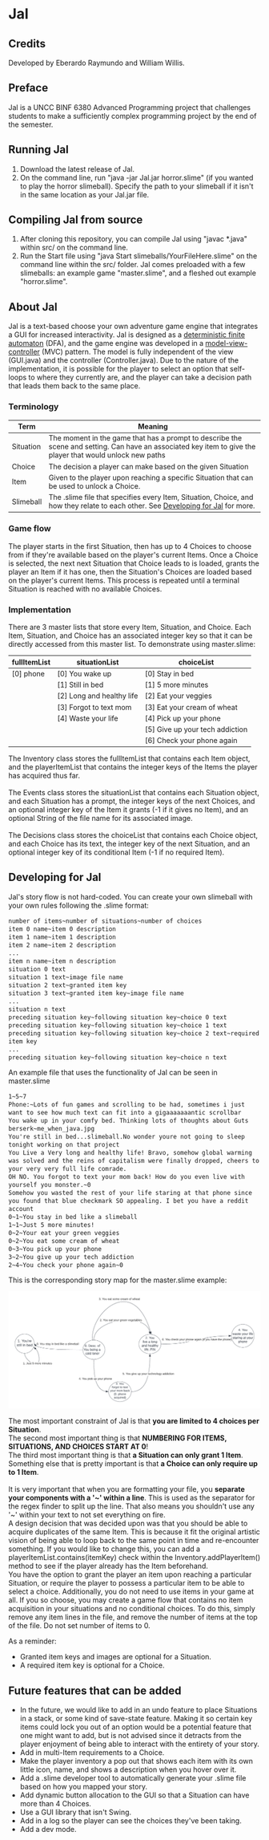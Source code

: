 # Jal

## Credits
Developed by Eberardo Raymundo and William Willis.

## Preface
Jal is a UNCC BINF 6380 Advanced Programming project that challenges students to make a sufficiently complex programming project by the end of the semester. 

## Running Jal
1. Download the latest release of Jal.
2. On the command line, run "java -jar Jal.jar horror.slime" (if you wanted to play the horror slimeball). Specify the path to your slimeball if it isn't in the same location as your Jal.jar file.

## Compiling Jal from source
1. After cloning this repository, you can compile Jal using "javac *.java"  within src/ on the command line.
2. Run the Start file using "java Start slimeballs/YourFileHere.slime" on the command line within the src/ folder. Jal comes preloaded with a few slimeballs: an example game "master.slime", and a fleshed out example "horror.slime".

## About Jal
Jal is a text-based choose your own adventure game engine that integrates a GUI for increased interactivity. Jal is designed as a [deterministic finite automaton](https://en.wikipedia.org/wiki/Deterministic_finite_automaton) (DFA), and the game engine was developed in a [model-view-controller](https://en.wikipedia.org/wiki/Model%E2%80%93view%E2%80%93controller) (MVC) pattern. The model is fully independent of the view (GUI.java) and the controller (Controller.java). Due to the nature of the implementation, it is possible for the player to select an option that self-loops to where they currently are, and the player can take a decision path that leads them back to the same place.

### Terminology
| Term | Meaning |
| ---- | ------- |
|Situation|The moment in the game that has a prompt to describe the scene and setting. Can have an associated key item to give the player that would unlock new paths|
|Choice|The decision a player can make based on the given Situation|
|Item|Given to the player upon reaching a specific Situation that can be used to unlock a Choice.|
|Slimeball|The .slime file that specifies every Item, Situation, Choice, and how they relate to each other. See [Developing for Jal](#developing-for-jal) for more.|

### Game flow
The player starts in the first Situation, then has up to 4 Choices to choose from if they're available based on the player's current Items. Once a Choice is selected, the next next Situation that Choice leads to is loaded, grants the player an Item if it has one, then the Situation's Choices are loaded based on the player's current Items. This process is repeated until a terminal Situation is reached with no available Choices.

### Implementation

There are 3 master lists that store every Item, Situation, and Choice. Each Item, Situation, and Choice has an associated integer key so that it can be directly accessed from this master list. To demonstrate using master.slime:

| fullItemList | situationList | choiceList |
| ------------ | ------------- | ---------- |
| \[0\] phone | \[0\] You wake up | \[0\] Stay in bed |
| | \[1\] Still in bed | \[1\] 5 more minutes |
| | \[2\] Long and healthy life | \[2\] Eat your veggies |
| | \[3\] Forgot to text mom | \[3\] Eat your cream of wheat |
| | \[4\] Waste your life | \[4\] Pick up your phone |
| | | \[5\] Give up your tech addiction |
| | | \[6\] Check your phone again |

The Inventory class stores the fullItemList that contains each Item object, and the playerItemList that contains the integer keys of the Items the player has acquired thus far.\
\
The Events class stores the situationList that contains each Situation object, and each Situation has a prompt, the integer keys of the next Choices, and an optional integer key of the Item it grants (-1 if it gives no Item), and an optional String of the file name for its associated image.\
\
The Decisions class stores the choiceList that contains each Choice object, and each Choice has its text, the integer key of the next Situation, and an optional integer key of its conditional Item (-1 if no required Item).
 
## Developing for Jal
Jal's story flow is not hard-coded. You can create your own slimeball with your own rules following the .slime format:

```
number of items~number of situations~number of choices
item 0 name~item 0 description
item 1 name~item 1 description
item 2 name~item 2 description
...
item n name~item n description
situation 0 text
situation 1 text~image file name
situation 2 text~granted item key
situation 3 text~granted item key~image file name
...
situation n text
preceding situation key~following situation key~choice 0 text
preceding situation key~following situation key~choice 1 text
preceding situation key~following situation key~choice 2 text~required item key
...
preceding situation key~following situation key~choice n text
```

An example file that uses the functionality of Jal can be seen in master.slime
```
1~5~7
Phone:~Lots of fun games and scrolling to be had, sometimes i just want to see how much text can fit into a gigaaaaaaantic scrollbar
You wake up in your comfy bed. Thinking lots of thoughts about Guts berserk~me_when_java.jpg
You're still in bed...slimeball.No wonder youre not going to sleep tonight working on that project
You Live a Very long and healthy life! Bravo, somehow global warming was solved and the reins of capitalism were finally dropped, cheers to your very very full life comrade.
OH NO. You forgot to text your mom back! How do you even live with yourself you monster.~0
Somehow you wasted the rest of your life staring at that phone since you found that blue checkmark SO appealing. I bet you have a reddit account
0~1~You stay in bed like a slimeball
1~1~Just 5 more minutes!
0~2~Your eat your green veggies
0~2~You eat some cream of wheat
0~3~You pick up your phone
3~2~You give up your tech addiction
2~4~You check your phone again~0
```

This is the corresponding story map for the master.slime example:

![example story](src/photos/jal.png "Story board of the master.slime file.")

The most important constraint of Jal is that **you are limited to 4 choices per Situation**.\
The second most important thing is that **NUMBERING FOR ITEMS, SITUATIONS, AND CHOICES START AT 0**!\
The third most important thing is that **a Situation can only grant 1 Item**.\
Something else that is pretty important is that **a Choice can only require up to 1 Item**.\
\
It is very important that when you are formatting your file, you **separate your components with a '~' within a line**. This is used as the separator for the regex finder to split up the line. That also means you shouldn't use any '~' within your text to not set everything on fire.\
A design decision that was decided upon was that you should be able to acquire duplicates of the same Item. This is because it fit the original artistic vision of being able to loop back to the same point in time and re-encounter something. If you would like to change this, you can add a playerItemList.contains(itemKey) check within the Inventory.addPlayerItem() method to see if the player already has the Item beforehand.\
You have the option to grant the player an item upon reaching a particular Situation, or require the player to possess a particular item to be able to select a choice. Additionally, you do not need to use items in your game at all. If you so choose, you may create a game flow that contains no item acquisition in your situations and no conditional choices. To do this, simply remove any item lines in the file, and remove the number of items at the top of the file. Do not set number of items to 0.

As a reminder:
- Granted item keys and images are optional for a Situation.
- A required item key is optional for a Choice.

## Future features that can be added

- In the future, we would like to add in an undo feature to place Situations in a stack, or some kind of save-state feature. Making it so certain key items could lock you out of an option would be a potential feature that one might want to add, but is not advised since it detracts from the player enjoyment of being able to interact with the entirety of your story.
- Add in multi-Item requirements to a Choice.
- Make the player inventory a pop out that shows each item with its own little icon, name, and shows a description when you hover over it.
- Add a .slime developer tool to automatically generate your .slime file based on how you mapped your story.
- Add dynamic button allocation to the GUI so that a Situation can have more than 4 Choices.
- Use a GUI library that isn't Swing.
- Add in a log so the player can see the choices they've been taking.
- Add a dev mode.
